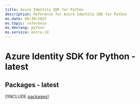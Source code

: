 ```yaml
---
title: Azure Identity SDK for Python
description: Reference for Azure Identity SDK for Python
ms.date: 06/30/2025
ms.topic: reference
ms.devlang: python
ms.service: entra-id
---
```

# Azure Identity SDK for Python - latest
## Packages - latest
[!INCLUDE [packages](identity-index.md)]